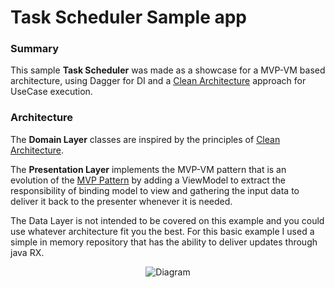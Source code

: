 # Task Scheduler Sample app

### Summary

This sample <b>Task Scheduler</b> was made as a showcase for a MVP-VM based architecture, using Dagger for DI and a [Clean Architecture](https://blog.8thlight.com/uncle-bob/2012/08/13/the-clean-architecture.html) approach for UseCase execution.

### Architecture

The <b>Domain Layer</b> classes are inspired by the principles of [Clean Architecture](https://blog.8thlight.com/uncle-bob/2012/08/13/the-clean-architecture.html).

The <b>Presentation Layer</b> implements the MVP-VM pattern that is an evolution of the [MVP Pattern](https://en.wikipedia.org/wiki/Model%E2%80%93view%E2%80%93presenter) by adding a ViewModel to extract the responsibility of binding model to view and gathering the input data to deliver it back to the presenter whenever it is needed.

The Data Layer is not intended to be covered on this example and you could use whatever architecture fit you the best. For this basic example I used a simple in memory repository that has the ability to deliver updates through java RX.

<center><img src="https://goo.gl/H0l4Kh" alt="Diagram"/></center>
